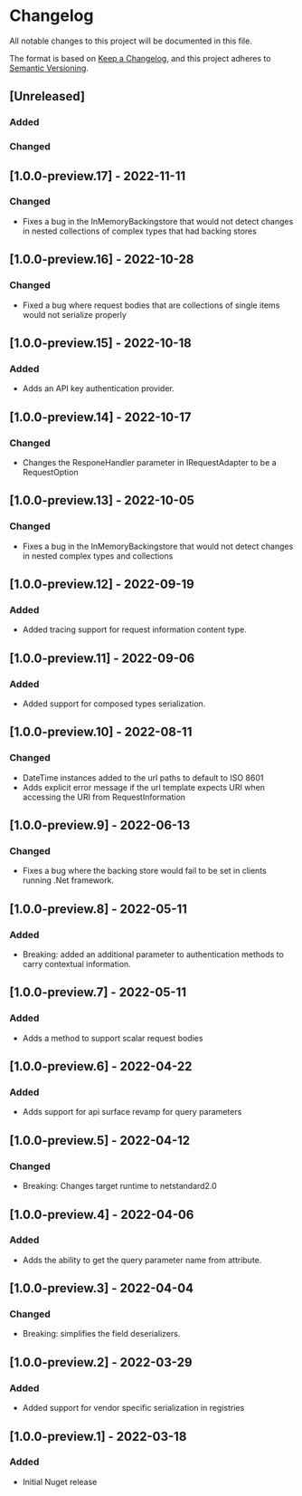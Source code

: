 # Changelog

All notable changes to this project will be documented in this file.

The format is based on [Keep a Changelog](https://keepachangelog.com/en/1.0.0/),
and this project adheres to [Semantic Versioning](https://semver.org/spec/v2.0.0.html).

## [Unreleased]

### Added

### Changed

## [1.0.0-preview.17] - 2022-11-11

### Changed

- Fixes a bug in the InMemoryBackingstore that would not detect changes in nested collections of complex types that had backing stores

## [1.0.0-preview.16] - 2022-10-28

### Changed

- Fixed a bug where request bodies that are collections of single items would not serialize properly

## [1.0.0-preview.15] - 2022-10-18

### Added

- Adds an API key authentication provider.

## [1.0.0-preview.14] - 2022-10-17

### Changed

- Changes the ResponeHandler parameter in IRequestAdapter to be a RequestOption

## [1.0.0-preview.13] - 2022-10-05

### Changed

- Fixes a bug in the InMemoryBackingstore that would not detect changes in nested complex types and collections

## [1.0.0-preview.12] - 2022-09-19

### Added

- Added tracing support for request information content type.

## [1.0.0-preview.11] - 2022-09-06

### Added

- Added support for composed types serialization.

## [1.0.0-preview.10] - 2022-08-11

### Changed

- DateTime instances added to the url paths to default to ISO 8601
- Adds explicit error message if the url template expects URI when accessing the URI from RequestInformation

## [1.0.0-preview.9] - 2022-06-13

### Changed

- Fixes a bug where the backing store would fail to be set in clients running .Net framework.

## [1.0.0-preview.8] - 2022-05-11

### Added

- Breaking: added an additional parameter to authentication methods to carry contextual information.

## [1.0.0-preview.7] - 2022-05-11

### Added

- Adds a method to support scalar request bodies

## [1.0.0-preview.6] - 2022-04-22

### Added

- Adds support for api surface revamp for query parameters

## [1.0.0-preview.5] - 2022-04-12

### Changed

- Breaking: Changes target runtime to netstandard2.0

## [1.0.0-preview.4] - 2022-04-06

### Added

- Adds the ability to get the query parameter name from attribute.

## [1.0.0-preview.3] - 2022-04-04

### Changed

- Breaking: simplifies the field deserializers.

## [1.0.0-preview.2] - 2022-03-29

### Added

- Added support for vendor specific serialization in registries

## [1.0.0-preview.1] - 2022-03-18

### Added

- Initial Nuget release
